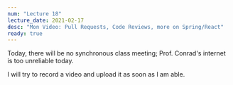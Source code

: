 ```yaml
---
num: "Lecture 18"
lecture_date: 2021-02-17
desc: "Mon Video: Pull Requests, Code Reviews, more on Spring/React"
ready: true
---
```


Today, there will be no synchronous class meeting; Prof. Conrad's internet is too unreliable today.

I will try to record a video and upload it as soon as I am able.

